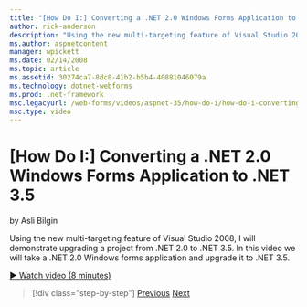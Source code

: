 ```yaml
---
title: "[How Do I:] Converting a .NET 2.0 Windows Forms Application to .NET 3.5 | Microsoft Docs"
author: rick-anderson
description: "Using the new multi-targeting feature of Visual Studio 2008, I will demonstrate upgrading a project from .NET 2.0 to .NET 3.5. In this video we will take a ...."
ms.author: aspnetcontent
manager: wpickett
ms.date: 02/14/2008
ms.topic: article
ms.assetid: 30274ca7-8dc8-41b2-b5b4-40881046079a
ms.technology: dotnet-webforms
ms.prod: .net-framework
msc.legacyurl: /web-forms/videos/aspnet-35/how-do-i/how-do-i-converting-a-net-20-windows-forms-application-to-net-35
msc.type: video
---
```

[How Do I:] Converting a .NET 2.0 Windows Forms Application to .NET 3.5
====================
by Asli Bilgin

Using the new multi-targeting feature of Visual Studio 2008, I will demonstrate upgrading a project from .NET 2.0 to .NET 3.5. In this video we will take a .NET 2.0 Windows forms application and upgrade it to .NET 3.5.

[&#9654; Watch video (8 minutes)](https://channel9.msdn.com/Blogs/ASP-NET-Site-Videos/how-do-i-converting-a-net-20-windows-forms-application-to-net-35)

>[!div class="step-by-step"]
[Previous](how-do-i-advance-cascading-style-sheet-features-and-management.md)
[Next](how-do-i-get-started-with-the-entity-framework.md)